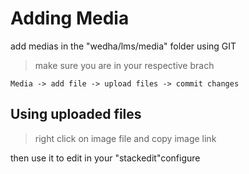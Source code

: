 # Adding Media

add medias in the "wedha/lms/media" folder using GIT 

> make sure you are in your respective brach


```
Media -> add file -> upload files -> commit changes
``` 

## Using uploaded files 

> right click on image file and copy image link

then use it to edit in your "stackedit"configure
<!--stackedit_data:
eyJoaXN0b3J5IjpbLTg1NzAzOTYwOV19
-->